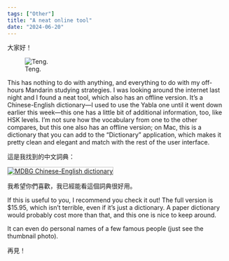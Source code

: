 ```yaml
---
tags: ["Other"]
title: "A neat online tool"
date: "2024-06-20"
---
```


大家好！

<figure><img src="/posts/a_neat_online_tool/teng.png" alt="Teng.">
  <figcaption>Teng.</figcaption></figure>

This has nothing to do with anything, and everything to do with my off-hours Mandarin studying strategies. I was looking around the internet last night and I found a neat tool, which also has an offline version. It’s a Chinese-English dictionary—I used to use the Yabla one until it went down earlier this week—this one has a little bit of additional information, too, like HSK levels. I’m not sure how the vocabulary from one to the other compares, but this one also has an offline version; on Mac, this is a dictionary that you can add to the “Dictionary” application, which makes it pretty clean and elegant and match with the rest of the user interface.

<!--more-->

這是我找到的中文詞典：

<a href="https://www.mdbg.net/chinese/dictionary"><img src="https://www.mdbg.net/logos/mdbg_hanyingcidian_trad_200x50.png" alt="MDBG Chinese-English dictionary" title="MDBG Chinese-English dictionary" style="border: solid 1px #c0c0c0" border="0" /></a>

我希望你們喜歡，我已經能看這個詞典很好用。

If this is useful to you, I recommend you check it out! The full version is $15.95, which isn’t terrible, even if it’s just a dictionary. A paper dictionary would probably cost more than that, and this one is nice to keep around.

It can even do personal names of a few famous people (just see the thumbnail photo).

再見！
